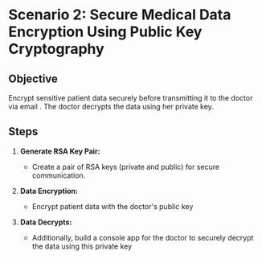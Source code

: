 # **Scenario 2: Secure Medical Data Encryption Using Public Key Cryptography**  

## **Objective**  
Encrypt sensitive patient data securely before transmitting it to the doctor via email . The doctor decrypts the data using her private key.  

## **Steps**  

1. **Generate RSA Key Pair:**  
   - Create a pair of RSA keys (private and public) for secure communication.  

2. **Data Encryption:**  
   - Encrypt patient data with the doctor's public key 

3. **Data Decrypts:**  
   - Additionally, build a console app for the doctor to securely decrypt the data using this private key




